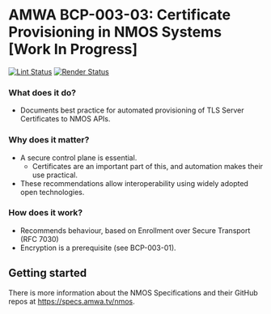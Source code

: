 # AMWA BCP-003-03: Certificate Provisioning in NMOS Systems \[Work In Progress\]

[![Lint Status](https://github.com/AMWA-TV/nmos-certificate-provisioning/workflows/Lint/badge.svg)](https://github.com/AMWA-TV/nmos-certificate-provisioning/actions?query=workflow%3ALint)
[![Render Status](https://github.com/AMWA-TV/nmos-certificate-provisioning/workflows/Render/badge.svg)](https://github.com/AMWA-TV/nmos-certificate-provisioning/actions?query=workflow%3ARender)

<!-- INTRO-START -->

### What does it do?

- Documents best practice for automated provisioning of TLS Server Certificates to NMOS APIs.

### Why does it matter?

- A secure control plane is essential.
  - Certificates are an important part of this, and automation makes their use practical.
- These recommendations allow interoperability using widely adopted open technologies.

### How does it work?

- Recommends behaviour, based on Enrollment over Secure Transport (RFC 7030)
- Encryption is a prerequisite (see BCP-003-01).

<!-- INTRO-END -->

## Getting started

There is more information about the NMOS Specifications and their GitHub repos at <https://specs.amwa.tv/nmos>.
